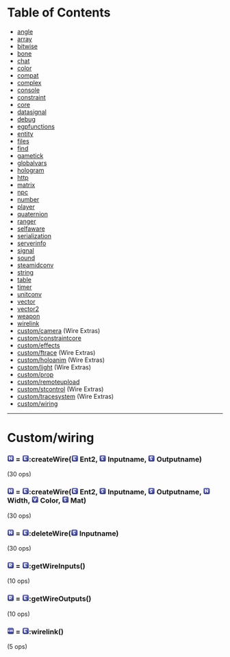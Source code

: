 # Table of Contents

* [angle](e2-docs-angle)
* [array](e2-docs-array)
* [bitwise](e2-docs-bitwise)
* [bone](e2-docs-bone)
* [chat](e2-docs-chat)
* [color](e2-docs-color)
* [compat](e2-docs-compat)
* [complex](e2-docs-complex)
* [console](e2-docs-console)
* [constraint](e2-docs-constraint)
* [core](e2-docs-core)
* [datasignal](e2-docs-datasignal)
* [debug](e2-docs-debug)
* [egpfunctions](e2-docs-egpfunctions)
* [entity](e2-docs-entity)
* [files](e2-docs-files)
* [find](e2-docs-find)
* [gametick](e2-docs-gametick)
* [globalvars](e2-docs-globalvars)
* [hologram](e2-docs-hologram)
* [http](e2-docs-http)
* [matrix](e2-docs-matrix)
* [npc](e2-docs-npc)
* [number](e2-docs-number)
* [player](e2-docs-player)
* [quaternion](e2-docs-quaternion)
* [ranger](e2-docs-ranger)
* [selfaware](e2-docs-selfaware)
* [serialization](e2-docs-serialization)
* [serverinfo](e2-docs-serverinfo)
* [signal](e2-docs-signal)
* [sound](e2-docs-sound)
* [steamidconv](e2-docs-steamidconv)
* [string](e2-docs-string)
* [table](e2-docs-table)
* [timer](e2-docs-timer)
* [unitconv](e2-docs-unitconv)
* [vector](e2-docs-vector)
* [vector2](e2-docs-vector2)
* [weapon](e2-docs-weapon)
* [wirelink](e2-docs-wirelink)
* [custom/camera](e2-docs-custom-camera) (Wire Extras)
* [custom/constraintcore](e2-docs-custom-constraintcore)
* [custom/effects](e2-docs-custom-effects)
* [custom/ftrace](e2-docs-custom-ftrace) (Wire Extras)
* [custom/holoanim](e2-docs-custom-holoanim) (Wire Extras)
* [custom/light](e2-docs-custom-light) (Wire Extras)
* [custom/prop](e2-docs-custom-prop)
* [custom/remoteupload](e2-docs-custom-remoteupload)
* [custom/stcontrol](e2-docs-custom-stcontrol) (Wire Extras)
* [custom/tracesystem](e2-docs-custom-tracesystem) (Wire Extras)
* [custom/wiring](e2-docs-custom-wiring)
***

# Custom/wiring

### ![Number](Type-Number.png "Number") = ![Entity](Type-Entity.png "Entity"):createWire(![Entity](Type-Entity.png "Entity") Ent2, ![String](Type-String.png "String") Inputname, ![String](Type-String.png "String") Outputname)

 (30 ops)

### ![Number](Type-Number.png "Number") = ![Entity](Type-Entity.png "Entity"):createWire(![Entity](Type-Entity.png "Entity") Ent2, ![String](Type-String.png "String") Inputname, ![String](Type-String.png "String") Outputname, ![Number](Type-Number.png "Number") Width, ![Vector](Type-Vector.png "Vector") Color, ![String](Type-String.png "String") Mat)

 (30 ops)

### ![Number](Type-Number.png "Number") = ![Entity](Type-Entity.png "Entity"):deleteWire(![String](Type-String.png "String") Inputname)

 (30 ops)

### ![Array](Type-Array.png "Array") = ![Entity](Type-Entity.png "Entity"):getWireInputs()

 (10 ops)

### ![Array](Type-Array.png "Array") = ![Entity](Type-Entity.png "Entity"):getWireOutputs()

 (10 ops)

### ![WireLink](Type-WireLink.png "WireLink") = ![Entity](Type-Entity.png "Entity"):wirelink()

 (5 ops)